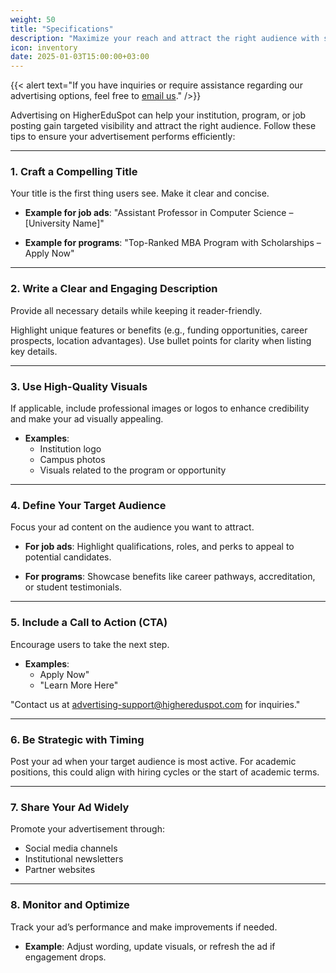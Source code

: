 ```yaml
---
weight: 50
title: "Specifications"
description: "Maximize your reach and attract the right audience with strategic advertising tips for HigherEduSpot."
icon: inventory
date: 2025-01-03T15:00:00+03:00
---
```


{{< alert text="If you have inquiries or require assistance regarding our advertising options, feel free to [email us](mailto:advertisement@highereduspot.com)." />}}

Advertising on HigherEduSpot can help your institution, program, or job posting gain targeted visibility and attract the right audience. Follow these tips to ensure your advertisement performs efficiently:

---

### 1. **Craft a Compelling Title**

Your title is the first thing users see. Make it clear and concise.

- **Example for job ads**: "Assistant Professor in Computer Science – [University Name]"

- **Example for programs**: "Top-Ranked MBA Program with Scholarships – Apply Now"

---

### 2. **Write a Clear and Engaging Description**

Provide all necessary details while keeping it reader-friendly.

Highlight unique features or benefits (e.g., funding opportunities, career prospects, location advantages).
Use bullet points for clarity when listing key details.

---

### 3. **Use High-Quality Visuals**

If applicable, include professional images or logos to enhance credibility and make your ad visually appealing.

- **Examples**:
  - Institution logo
  - Campus photos
  - Visuals related to the program or opportunity

---

### 4. **Define Your Target Audience**

Focus your ad content on the audience you want to attract.

- **For job ads**: Highlight qualifications, roles, and perks to appeal to potential candidates.

- **For programs**: Showcase benefits like career pathways, accreditation, or student testimonials.

---

### 5. **Include a Call to Action (CTA)**

Encourage users to take the next step.

- **Examples**:
  - Apply Now"
  - "Learn More Here"

"Contact us at advertising-support@highereduspot.com for inquiries."

---

### 6. **Be Strategic with Timing**

Post your ad when your target audience is most active. For academic positions, this could align with hiring cycles or the start of academic terms.

---

### 7. **Share Your Ad Widely**

Promote your advertisement through:

- Social media channels
- Institutional newsletters
- Partner websites

---

### 8. **Monitor and Optimize**

Track your ad’s performance and make improvements if needed.

- **Example**: Adjust wording, update visuals, or refresh the ad if engagement drops.